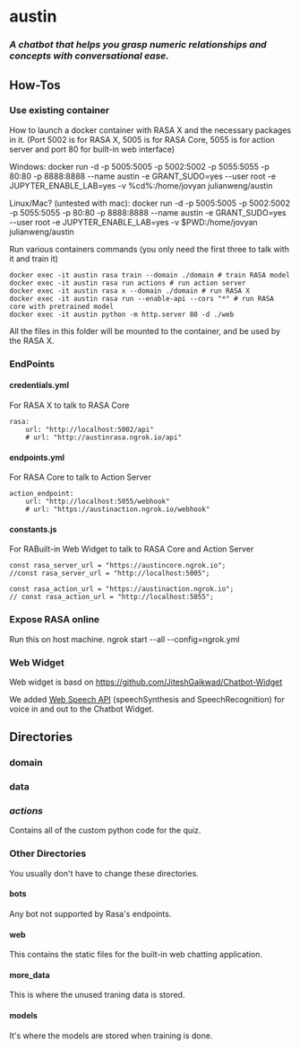 # austin

### *A chatbot that helps you grasp numeric relationships and concepts with conversational ease.*


## How-Tos
### Use existing container
How to launch a docker container with RASA X and the necessary packages in it. (Port 5002 is for RASA X, 5005 is for RASA Core, 5055 is for action server and port 80 for built-in web interface)

Windows:    docker run -d -p 5005:5005 -p 5002:5002 -p 5055:5055 -p 80:80 -p 8888:8888 --name austin -e GRANT_SUDO=yes --user root -e JUPYTER_ENABLE_LAB=yes -v %cd%:/home/jovyan julianweng/austin

Linux/Mac? (untested with mac):  docker run -d -p 5005:5005 -p 5002:5002 -p 5055:5055 -p 80:80 -p 8888:8888 --name austin -e GRANT_SUDO=yes --user root -e JUPYTER_ENABLE_LAB=yes -v $PWD:/home/jovyan julianweng/austin

Run various containers commands (you only need the first three to talk with it and train it)

    docker exec -it austin rasa train --domain ./domain # train RASA model
    docker exec -it austin rasa run actions # run action server
    docker exec -it austin rasa x --domain ./domain # run RASA X
    docker exec -it austin rasa run --enable-api --cors "*" # run RASA core with pretrained model
    docker exec -it austin python -m http.server 80 -d ./web

All the files in this folder will be mounted to the container, and be used by the RASA X.

### EndPoints
#### credentials.yml
For RASA X to talk to RASA Core

    rasa:
        url: "http://localhost:5002/api"
        # url: "http://austinrasa.ngrok.io/api"

#### endpoints.yml
For RASA Core to talk to Action Server

    action_endpoint:
        url: "http://localhost:5055/webhook"
        # url: "https://austinaction.ngrok.io/webhook"

#### constants.js
For RABuilt-in Web Widget to talk to RASA Core and Action Server

    const rasa_server_url = "https://austincore.ngrok.io";
    //const rasa_server_url = "http://localhost:5005";

    const rasa_action_url = "https://austinaction.ngrok.io";
    // const rasa_action_url = "http://localhost:5055";
### Expose RASA online
Run this on host machine.
    ngrok start --all --config=ngrok.yml

### Web Widget
Web widget is basd on https://github.com/JiteshGaikwad/Chatbot-Widget

We added [Web Speech API](https://developer.mozilla.org/en-US/docs/Web/API/Web_Speech_API/Using_the_Web_Speech_API) (speechSynthesis and SpeechRecognition) for voice in and out to the Chatbot Widget.


## Directories
### domain
### data
### _actions_
Contains all of the custom python code for the quiz.

### Other Directories
You usually don't have to change these directories.
#### bots
Any bot not supported by Rasa's endpoints.
#### web
This contains the static files for the built-in web chatting application.
#### more_data
This is where the unused traning data is stored.
#### models
It's where the models are stored when training is done.

